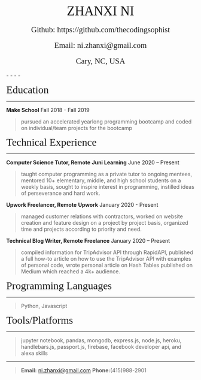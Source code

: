 
<center><span style="font-family:Didot; font-size:2.5em;">ZHANXI NI</span></center><br />
<center><span style="font-family:Didot; font-size:1.5em;">Github: https://github.com/thecodingsophist</span></center><br />
<center><span style="font-family:Didot; font-size:1.5em;">Email: ni.zhanxi@gmail.com</span></center><br />
<center><span style="font-family:Didot; font-size:1.5em;">Cary, NC, USA
</span></center><br />
- - - -

<span style="font-family:Didot; font-size:2em;">Education</span>
<br />
- - - -

**Make School**                               Fall 2018 - Fall 2019

>pursued an accelerated yearlong programming bootcamp and coded on individual/team projects for the bootcamp

<span style="font-family:Didot; font-size:2em;">Technical Experience</span>
<br />
- - - -

**Computer Science Tutor, Remote**
**Juni Learning**               June 2020 – Present
> taught computer programming as a private tutor to ongoing mentees,
> mentored 10+ elementary, middle, and high school students on a weekly basis,
> sought to inspire interest in programming,
> instilled ideas of perseverance and hard work.


**Upwork Freelancer, Remote**
**Upwork**        January 2020 - Present
> managed customer relations with contractors,
> worked on website creation and feature design on a project by project basis,
> organized time and projects according to priority and need.


**Technical Blog Writer, Remote**
**Freelance**    January 2020 – Present
> compiled information for TripAdvisor API through RapidAPI,
> published a full how-to article on how to use the TripAdvisor API with examples of personal code,
> wrote personal article on Hash Tables published on Medium which reached a 4k+ audience.



<span style="font-family:Didot; font-size:2em;">Programming Languages</span>
<br />
- - - -

   > Python, Javascript

<span style="font-family:Didot; font-size:2em;">Tools/Platforms</span>
<br />
- - - -

> jupyter notebook, pandas, mongodb, express.js, node.js, heroku, handlebars.js, passport.js, firebase, facebook developer
 api, and alexa skills
 


- - - -
> **Email:** ni.zhanxi@gmail.com
> **Phone:**(415)988-2901
